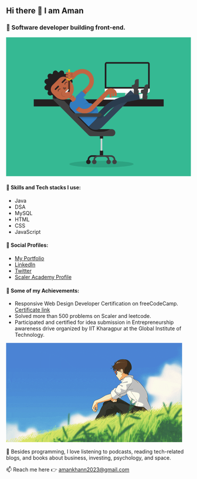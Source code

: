 ## Hi there 👋 I am Aman

### 🔭 Software developer building front-end.

<p><img src="Images/f1e734f9cade86fe737a9aa404ad5677.gif"></p>

#### 🌱 Skills and Tech stacks I use:
- Java
- DSA
- MySQL
- HTML
- CSS
- JavaScript

#### 🔎 Social Profiles:
- <a href="https://folll.io/amankhan/">My Portfolio</a>
- <a href="https://www.linkedin.com/in/aman-khan-112698207/">LinkedIn</a>
- <a href="https://x.com/AmanTechX">Twitter</a>
- <a href="https://www.scaler.com/academy/profile/75b7f894aec9/">Scaler Academy Profile</a>

#### 🚀 Some of my Achievements:
- Responsive Web Design Developer Certification on freeCodeCamp. <a href="https://www.freecodecamp.org/certification/amankhann/responsive-web-design">Certificate link</a>
- Solved more than 500 problems on Scaler and leetcode.
- Participated and certified for idea submission in Entrepreneurship awareness drive organized by IIT Kharagpur at the Global Institute of Technology.

<p><img src="Images/796db5deaf3ca9a927736d4b12cc3086.gif"></p>

<p>💬 Besides programming, I love listening to podcasts, reading tech-related blogs, and books about business, investing, psychology, and space.</p>

📫 Reach me here 👉 amankhann2023@gmail.com
